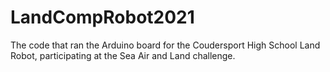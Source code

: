 # LandCompRobot2021
The code that ran the Arduino board for the Coudersport High School Land Robot, participating at the Sea Air and Land challenge. 
